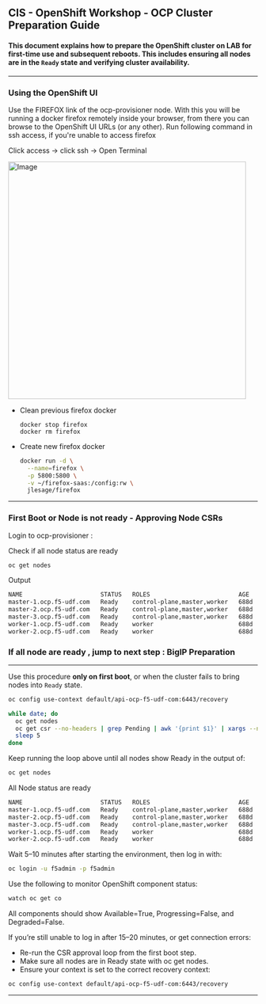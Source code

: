 ## CIS - OpenShift Workshop - OCP Cluster Preparation Guide

#### This document explains how to prepare the OpenShift cluster on LAB for first-time use and subsequent reboots. This includes ensuring all nodes are in the `Ready` state and verifying cluster availability.

---

### Using the OpenShift UI

Use the FIREFOX link of the ocp-provisioner node. With this you will be running a docker firefox remotely inside your browser, from there you can browse to the OpenShift UI URLs (or any other). Run following command in ssh access, if you're unable to access firefox

Click access -> click ssh -> Open Terminal

<img width="480" alt="Image" src="https://github.com/user-attachments/assets/f400a813-056a-4da1-bd01-89bc2be09e90" />

- Clean previous firefox docker
  ```
  docker stop firefox
  docker rm firefox
  ```
- Create new firefox docker
  ```bash
  docker run -d \
    --name=firefox \
    -p 5800:5800 \
    -v ~/firefox-saas:/config:rw \
    jlesage/firefox
  ```
---

### First Boot or Node is not ready - Approving Node CSRs

Login to ocp-provisioner :

Check if all node status are ready
```bash
oc get nodes
```

Output
```bash
NAME                      STATUS   ROLES                         AGE    VERSION
master-1.ocp.f5-udf.com   Ready    control-plane,master,worker   688d   v1.29.8+f10c92d
master-2.ocp.f5-udf.com   Ready    control-plane,master,worker   688d   v1.29.8+f10c92d
master-3.ocp.f5-udf.com   Ready    control-plane,master,worker   688d   v1.29.8+f10c92d
worker-1.ocp.f5-udf.com   Ready    worker                        688d   v1.29.8+f10c92d
worker-2.ocp.f5-udf.com   Ready    worker                        688d   v1.29.8+f10c92d
```

### If all node are ready , jump to next step : BigIP Preparation

----

Use this procedure **only on first boot**, or when the cluster fails to bring nodes into `Ready` state.

```bash
oc config use-context default/api-ocp-f5-udf-com:6443/recovery

while date; do
  oc get nodes
  oc get csr --no-headers | grep Pending | awk '{print $1}' | xargs --no-run-if-empty oc adm certificate approve
  sleep 5
done
```
Keep running the loop above until all nodes show Ready in the output of:

```bash
oc get nodes
```

All Node status are ready
```bash
NAME                      STATUS   ROLES                         AGE    VERSION
master-1.ocp.f5-udf.com   Ready    control-plane,master,worker   688d   v1.29.8+f10c92d
master-2.ocp.f5-udf.com   Ready    control-plane,master,worker   688d   v1.29.8+f10c92d
master-3.ocp.f5-udf.com   Ready    control-plane,master,worker   688d   v1.29.8+f10c92d
worker-1.ocp.f5-udf.com   Ready    worker                        688d   v1.29.8+f10c92d
worker-2.ocp.f5-udf.com   Ready    worker                        688d   v1.29.8+f10c92d
```

Wait 5–10 minutes after starting the environment, then log in with:

```bash
oc login -u f5admin -p f5admin
```

Use the following to monitor OpenShift component status:
```bash
watch oc get co
```
All components should show Available=True, Progressing=False, and Degraded=False.

If you’re still unable to log in after 15–20 minutes, or get connection errors:
- Re-run the CSR approval loop from the first boot step.
- Make sure all nodes are in Ready state with oc get nodes.
- Ensure your context is set to the correct recovery context:

```bash
oc config use-context default/api-ocp-f5-udf-com:6443/recovery
```

---


